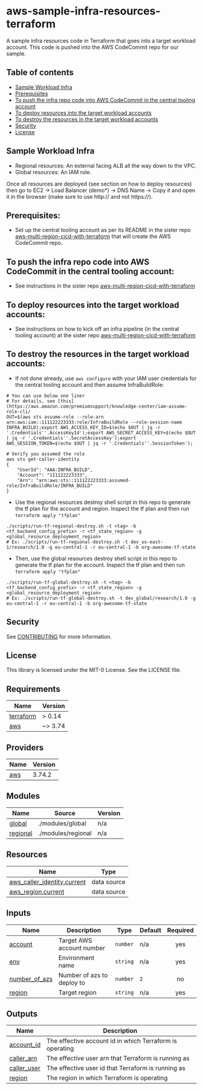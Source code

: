 # aws-sample-infra-resources-terraform

A sample infra resources code in Terraform that goes into a target workload account.  This code is pushed into the AWS CodeCommit repo for our sample.

## Table of contents

* [Sample Workload Infra](#sample-workload-infra)
* [Prerequisites](#prerequisites)
* [To push the infra repo code into AWS CodeCommit in the central tooling account](#to-push-the-infra-repo-code-into-aws-codecommit-in-the-central-tooling-account)
* [To deploy resources into the target workload accounts](#to-deploy-resources-into-the-target-workload-accounts)
* [To destroy the resources in the target workload accounts](#to-destroy-the-resources-in-the-target-workload-accounts)
* [Security](#security)
* [License](#license)

## Sample Workload Infra
* Regional resources: An external facing ALB all the way down to the VPC.
* Global resources: An IAM role.

Once all resources are deployed (see section on how to deploy resources) then go to EC2 -> Load Balancer (demo*) -> DNS Name -> Copy it and open it in the browser (make sure to use http:// and not https://).

## Prerequisites:
* Set up the central tooling account as per its README in the sister repo [aws-multi-region-cicd-with-terraform](https://github.com/aws-samples/aws-multi-region-cicd-with-terraform) that will create the AWS CodeCommit repo.

## To push the infra repo code into AWS CodeCommit in the central tooling account:
* See instructions in the sister repo [aws-multi-region-cicd-with-terraform](https://github.com/aws-samples/aws-multi-region-cicd-with-terraform)

## To deploy resources into the target workload accounts:
* See instructions on how to kick off an infra pipeline (in the central tooling account) at the sister repo [aws-multi-region-cicd-with-terraform](https://github.com/aws-samples/aws-multi-region-cicd-with-terraform)

## To destroy the resources in the target workload accounts:
* If not done already, use `aws configure` with your IAM user credentials for the central tooling account and then assume InfraBuildRole:
```shell
# You can use below one liner
# For details, see [this](https://aws.amazon.com/premiumsupport/knowledge-center/iam-assume-role-cli/
OUT=$(aws sts assume-role --role-arn arn:aws:iam::111122223333:role/InfraBuildRole --role-session-name INFRA_BUILD);export AWS_ACCESS_KEY_ID=$(echo $OUT | jq -r '.Credentials''.AccessKeyId');export AWS_SECRET_ACCESS_KEY=$(echo $OUT | jq -r '.Credentials''.SecretAccessKey');export AWS_SESSION_TOKEN=$(echo $OUT | jq -r '.Credentials''.SessionToken');

# Verify you assumed the role
aws sts get-caller-identity
{
    "UserId": "AAA:INFRA_BUILD",
    "Account": "111122223333",
    "Arn": "arn:aws:sts::111122223333:assumed-role/InfraBuildRole/INFRA_BUILD"
}
```
* Use the regional resources destroy shell script in this repo to generate the tf plan for the account and region.  Inspect the tf plan and then run `terraform apply "tfplan"`
```shell
./scripts/run-tf-regional-destroy.sh -t <tag> -b <tf_backend_config_prefix> -r <tf_state_region> -g <global_resource_deployment_region>
# Ex: ./scripts/run-tf-regional-destroy.sh -t dev_us-east-1/research/1.0 -g eu-central-1 -r eu-central-1 -b org-awesome-tf-state
```
* Then, use the global resources destroy shell script in this repo to generate the tf plan for the account.  Inspect the tf plan and then run `terraform apply "tfplan"`
```shell
./scripts/run-tf-global-destroy.sh -t <tag> -b <tf_backend_config_prefix> -r <tf_state_region> -g <global_resource_deployment_region>
# Ex: ./scripts/run-tf-global-destroy.sh -t dev_global/research/1.0 -g eu-central-1 -r eu-central-1 -b org-awesome-tf-state
```
## Security

See [CONTRIBUTING](CONTRIBUTING.md#security-issue-notifications) for more information.

## License

This library is licensed under the MIT-0 License. See the LICENSE file.

<!-- BEGIN_TF_DOCS -->
## Requirements

| Name | Version |
|------|---------|
| <a name="requirement_terraform"></a> [terraform](#requirement\_terraform) | > 0.14 |
| <a name="requirement_aws"></a> [aws](#requirement\_aws) | ~> 3.74 |

## Providers

| Name | Version |
|------|---------|
| <a name="provider_aws"></a> [aws](#provider\_aws) | 3.74.2 |

## Modules

| Name | Source | Version |
|------|--------|---------|
| <a name="module_global"></a> [global](#module\_global) | ./modules/global | n/a |
| <a name="module_regional"></a> [regional](#module\_regional) | ./modules/regional | n/a |

## Resources

| Name | Type |
|------|------|
| [aws_caller_identity.current](https://registry.terraform.io/providers/hashicorp/aws/latest/docs/data-sources/caller_identity) | data source |
| [aws_region.current](https://registry.terraform.io/providers/hashicorp/aws/latest/docs/data-sources/region) | data source |

## Inputs

| Name | Description | Type | Default | Required |
|------|-------------|------|---------|:--------:|
| <a name="input_account"></a> [account](#input\_account) | Target AWS account number | `number` | n/a | yes |
| <a name="input_env"></a> [env](#input\_env) | Environment name | `string` | n/a | yes |
| <a name="input_number_of_azs"></a> [number\_of\_azs](#input\_number\_of\_azs) | Number of azs to deploy to | `number` | `2` | no |
| <a name="input_region"></a> [region](#input\_region) | Target region | `string` | n/a | yes |

## Outputs

| Name | Description |
|------|-------------|
| <a name="output_account_id"></a> [account\_id](#output\_account\_id) | The effective account id in which Terraform is operating |
| <a name="output_caller_arn"></a> [caller\_arn](#output\_caller\_arn) | The effective user arn that Terraform is running as |
| <a name="output_caller_user"></a> [caller\_user](#output\_caller\_user) | The effective user id that Terraform is running as |
| <a name="output_region"></a> [region](#output\_region) | The region in which Terraform is operating |
<!-- END_TF_DOCS -->